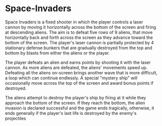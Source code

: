 # Space-Invaders

Space Invaders is a fixed shooter in which the player controls a laser cannon by moving it horizontally across the bottom of the screen and firing at descending aliens. The aim is to defeat five rows of 9 aliens, that move horizontally back and forth across the screen as they advance toward the bottom of the screen. The player's laser cannon is partially protected by 4 stationary defense bunkers that are gradually destroyed from the top and bottom by blasts from either the aliens or the player.

The player defeats an alien and earns points by shooting it with the laser cannon. As more aliens are defeated, the aliens' movements speed up. Defeating all the aliens on-screen brings another wave that is more difficult, a loop which can continue endlessly. A special "mystery ship" will occasionally move across the top of the screen and award bonus points if destroyed.

The aliens attempt to destroy the player's ship by firing at it while they approach the bottom of the screen. If they reach the bottom, the alien invasion is declared successful and the game ends tragically, otherwise, it ends generally if the player's last life is destroyed by the enemy's projectiles
